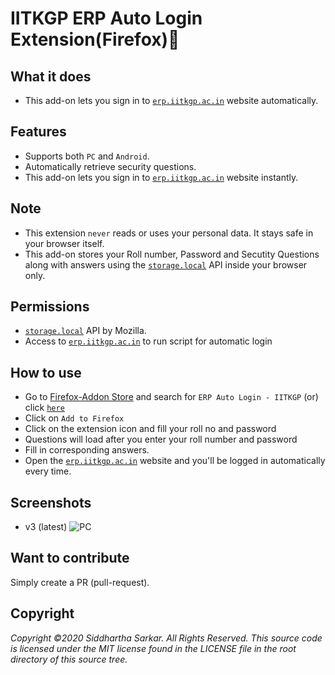 # IITKGP ERP Auto Login Extension(Firefox)🦊

## What it does

- This add-on lets you sign in to [`erp.iitkgp.ac.in`](https://erp.iitkgp.ac.in) website automatically.

## Features

- Supports both `PC` and `Android`.
- Automatically retrieve security questions.
- This add-on lets you sign in to [`erp.iitkgp.ac.in`](https://erp.iitkgp.ac.in) website instantly.

## Note

- This extension `never` reads or uses your personal data. It stays safe in your browser itself.
- This add-on stores your Roll number, Password and Secutity Questions along with answers using the [`storage.local`](https://developer.mozilla.org/en-US/Add-ons/WebExtensions/API/storage/local) API inside your browser only.

## Permissions

- [`storage.local`](https://developer.mozilla.org/en-US/Add-ons/WebExtensions/API/storage/local) API by Mozilla.
- Access to [`erp.iitkgp.ac.in`](https://erp.iitkgp.ac.in) to run script for automatic login

## How to use

- Go to [Firefox-Addon Store](https://addons.mozilla.org/en-US/firefox/) and search for `ERP Auto Login - IITKGP` (or) click [`here`](https://addons.mozilla.org/en-US/firefox/addon/erp-auto-login-iitkgp/)
- Click on `Add to Firefox`
- Click on the extension icon and fill your roll no and password
- Questions will load after you enter your roll number and password
- Fill in corresponding answers.
- Open the [`erp.iitkgp.ac.in`](https://erp.iitkgp.ac.in) website and you'll be logged in automatically every time.

## Screenshots

- v3 (latest)
![PC](https://raw.githubusercontent.com/siddsarkar/iitkgp-erp-auto-login-extension/master/screenshots/preview3.0.png)

## Want to contribute

Simply create a PR (pull-request).

## Copyright

_Copyright ©2020 Siddhartha Sarkar. All Rights Reserved.
This source code is licensed under the MIT license found in the LICENSE file in the root directory of this source tree._

